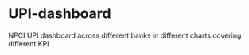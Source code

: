 # UPI-dashboard
NPCI UPI dashboard across different banks in different charts covering different KPI


